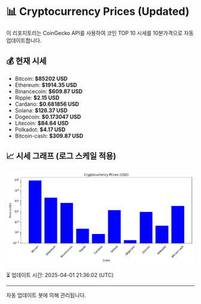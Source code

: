 
# 📊 Cryptocurrency Prices (Updated)

이 리포지토리는 CoinGecko API를 사용하여 코인 TOP 10 시세를 10분가격으로 자동 업데이트합니다.

## 💰 현재 시세
- Bitcoin: **$85202 USD**
- Ethereum: **$1914.35 USD**
- Binancecoin: **$609.87 USD**
- Ripple: **$2.15 USD**
- Cardano: **$0.681856 USD**
- Solana: **$126.37 USD**
- Dogecoin: **$0.173047 USD**
- Litecoin: **$84.64 USD**
- Polkadot: **$4.17 USD**
- Bitcoin-cash: **$309.87 USD**

## 📈 시세 그래프 (로그 스케일 적용)
![Crypto Prices](crypto_prices.png)

⏳ 업데이트 시간: 2025-04-01 21:36:02 (UTC)

---
자동 업데이트 봇에 의해 관리됩니다.
